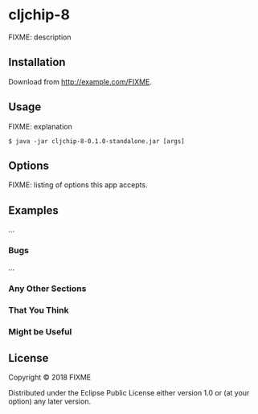 # cljchip-8

FIXME: description

## Installation

Download from http://example.com/FIXME.

## Usage

FIXME: explanation

    $ java -jar cljchip-8-0.1.0-standalone.jar [args]

## Options

FIXME: listing of options this app accepts.

## Examples

...

### Bugs

...

### Any Other Sections
### That You Think
### Might be Useful

## License

Copyright © 2018 FIXME

Distributed under the Eclipse Public License either version 1.0 or (at
your option) any later version.
